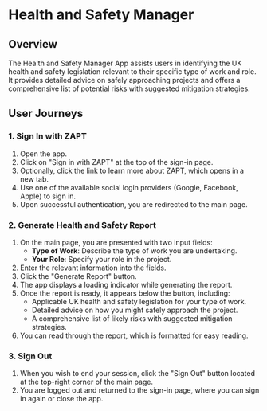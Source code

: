 # Health and Safety Manager

## Overview

The Health and Safety Manager App assists users in identifying the UK health and safety legislation relevant to their specific type of work and role. It provides detailed advice on safely approaching projects and offers a comprehensive list of potential risks with suggested mitigation strategies.

## User Journeys

### 1. Sign In with ZAPT

1. Open the app.
2. Click on "Sign in with ZAPT" at the top of the sign-in page.
3. Optionally, click the link to learn more about ZAPT, which opens in a new tab.
4. Use one of the available social login providers (Google, Facebook, Apple) to sign in.
5. Upon successful authentication, you are redirected to the main page.

### 2. Generate Health and Safety Report

1. On the main page, you are presented with two input fields:
   - **Type of Work**: Describe the type of work you are undertaking.
   - **Your Role**: Specify your role in the project.
2. Enter the relevant information into the fields.
3. Click the "Generate Report" button.
4. The app displays a loading indicator while generating the report.
5. Once the report is ready, it appears below the button, including:
   - Applicable UK health and safety legislation for your type of work.
   - Detailed advice on how you might safely approach the project.
   - A comprehensive list of likely risks with suggested mitigation strategies.
6. You can read through the report, which is formatted for easy reading.

### 3. Sign Out

1. When you wish to end your session, click the "Sign Out" button located at the top-right corner of the main page.
2. You are logged out and returned to the sign-in page, where you can sign in again or close the app.
